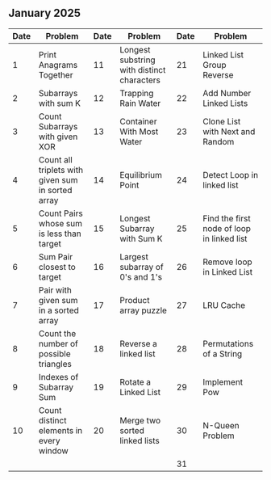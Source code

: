 ## January 2025

| Date | Problem                                           | Date | Problem                                    | Date | Problem                                    |
| ---- | ------------------------------------------------- | ---- | ------------------------------------------ | ---- | ------------------------------------------ |
| 1    | Print Anagrams Together                           | 11   | Longest substring with distinct characters | 21   | Linked List Group Reverse                  |
| 2    | Subarrays with sum K                              | 12   | Trapping Rain Water                        | 22   | Add Number Linked Lists                    |
| 3    | Count Subarrays with given XOR                    | 13   | Container With Most Water                  | 23   | Clone List with Next and Random            |
| 4    | Count all triplets with given sum in sorted array | 14   | Equilibrium Point                          | 24   | Detect Loop in linked list                 |
| 5    | Count Pairs whose sum is less than target         | 15   | Longest Subarray with Sum K                | 25   | Find the first node of loop in linked list |
| 6    | Sum Pair closest to target                        | 16   | Largest subarray of 0's and 1's            | 26   | Remove loop in Linked List                 |
| 7    | Pair with given sum in a sorted array             | 17   | Product array puzzle                       | 27   | LRU Cache                                  |
| 8    | Count the number of possible triangles            | 18   | Reverse a linked list                      | 28   | Permutations of a String                   |
| 9    | Indexes of Subarray Sum                           | 19   | Rotate a Linked List                       | 29   | Implement Pow                              |
| 10   | Count distinct elements in every window           | 20   | Merge two sorted linked lists              | 30   | N-Queen Problem                            |
|      |                                                   |      |                                            | 31   |                                            |
